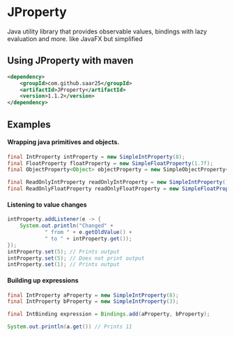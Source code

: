 # JProperty
Java utility library that provides observable values, bindings with lazy evaluation and more. like JavaFX but simplified

## Using JProperty with maven
```xml
<dependency>
    <groupId>com.github.saar25</groupId>
    <artifactId>JProperty</artifactId>
    <version>1.1.2</version>
</dependency>
```

## Examples

#### Wrapping java primitives and objects.

```java
final IntProperty intProperty = new SimpleIntProperty(8);
final FloatProperty floatProperty = new SimpleFloatProperty(1.7f);
final ObjectProperty<Object> objectProperty = new SimpleObjectProperty<>(new Object());

final ReadOnlyIntProperty readOnlyIntProperty = new SimpleIntProperty();
final ReadOnlyFloatProperty readOnlyFloatProperty = new SimpleFloatProperty();
```
#### Listening to value changes
```java
intProperty.addListener(e -> {
    System.out.println("Changed" +
            " from " + e.getOldValue() +
            " to " + intProperty.get());
});
intProperty.set(5); // Prints output
intProperty.set(5); // Does not print output
intProperty.set(1); // Prints output
```
#### Building up expressions
```java
final IntProperty aProperty = new SimpleIntProperty(8);
final IntProperty bProperty = new SimpleIntProperty(3);

final IntBinding expression = Bindings.add(aProperty, bProperty);

System.out.println(a.get()) // Prints 11
```